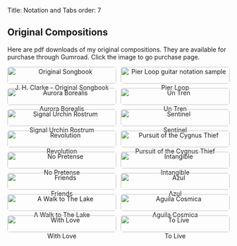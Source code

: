 Title: Notation and Tabs
order: 7


## Original Compositions 
Here are pdf downloads of my original compositions. They are available for purchase through Gumroad.
Click the image to go purchase page.
<style>
.composition-grid {
    display: grid;
    grid-template-columns: repeat(auto-fit, minmax(200px, 1fr));
    gap: 10px;
    /* margin-left: 20%; */
}

.grid-item {
    text-align: center;
}

.grid-item img {
    width: 100%;
    max-width: 300px;
    height: auto;
    border-radius: 5px;
}

.grid-item a {
    text-decoration: none;
}
</style>

<div class="composition-grid">
    <div class="grid-item">
        <a href="https://gum.co/ABqtxe"><img src="{static}/images/jhc-songbook-image.webp" alt="Original Songbook"></a>
        <div>J. H. Clarke - Original Songbook</div>
    </div>
        <div class="grid-item">
        <a href="https://johnclarkemusic.gumroad.com/l/jwuin"><img src="{static}/images/notation-sample-images/pier-loop-notation-sample.JPG" alt="Pier Loop guitar notation sample"></a>
        <div>Pier Loop</div>
    </div>
    <div class="grid-item">
        <a href="https://gum.co/aurora-tab"><img src="{static}/images/notation-sample-images/aurora-borealis-notation-sample.JPG" alt="Aurora Borealis"></a>
        <div>Aurora Borealis</div>
    </div>
    <div class="grid-item">
        <a href="https://gum.co/tren-tab"><img src="{static}/images/notation-sample-images/un-tren-notation-sample.JPG" alt="Un Tren"></a>
        <div>Un Tren</div>
    </div>
    <div class="grid-item">
        <a href="https://gum.co/signal-tab"><img src="{static}/images/notation-sample-images/signal-urchin-rostrum-notation-sample.JPG" alt="Signal Urchin Rostrum"></a>
        <div>Signal Urchin Rostrum</div>
    </div>
    <div class="grid-item">
        <a href="https://gum.co/sentinel-tab"><img src="{static}/images/notation-sample-images/sentinel-notation-sample.JPG" alt="Sentinel"></a>
        <div>Sentinel</div>
    </div>
    <div class="grid-item">
        <a href="https://gum.co/revolution-tab"><img src="{static}/images/notation-sample-images/revolution-notation-sample.JPG" alt="Revolution"></a>
        <div>Revolution</div>
    </div>
    <div class="grid-item">
        <a href="https://gum.co/pursuit-tab"><img src="{static}/images/notation-sample-images/pursuit-of-the-cygnus-thief-notation-sample.JPG" alt="Pursuit of the Cygnus Thief"></a>
        <div>Pursuit of the Cygnus Thief</div>
    </div>
    <div class="grid-item">
        <a href="https://gum.co/pretense-tab"><img src="{static}/images/notation-sample-images/no-pretense-notation-sample.JPG" alt="No Pretense"></a>
        <div>No Pretense</div>
    </div>
    <div class="grid-item">
        <a href="https://gum.co/intangible-tab"><img src="{static}/images/notation-sample-images/intangible-notation-sample.JPG" alt="Intangible"></a>
        <div>Intangible</div>
    </div>
    <div class="grid-item">
        <a href="https://gum.co/friends-tab"><img src="{static}/images/notation-sample-images/friends-notation-sample.JPG" alt="Friends"></a>
        <div>Friends</div>
    </div>
    <div class="grid-item">
        <a href="https://gum.co/azul-tab"><img src="{static}/images/notation-sample-images/azul-notation-sample.JPG" alt="Azul"></a>
        <div>Azul</div>
    </div>
    <div class="grid-item">
        <a href="https://gum.co/walk-tab"><img src="{static}/images/notation-sample-images/a-walk-to-the-lake-notation-sample.JPG" alt="A Walk to The Lake"></a>
        <div>A Walk to The Lake</div>
    </div>
    <div class="grid-item">
        <a href="https://gum.co/aguila-tab"><img src="{static}/images/notation-sample-images/aguila-cosmica.JPG" alt="Aguila Cosmica"></a>
        <div>Aguila Cosmica</div>
    </div>
    <div class="grid-item">
        <a href="https://gum.co/with-love-tab"><img src="{static}/images/notation-sample-images/with-love-notation-sample.JPG" alt="With Love"></a>
        <div>With Love</div>
    </div>
    <div class="grid-item">
        <a href="https://gum.co/to-live-tab"><img src="{static}/images/notation-sample-images/to-live-noation-sample.webp" alt="To Live"></a>
        <div>To Live</div>
    </div>
</div>
